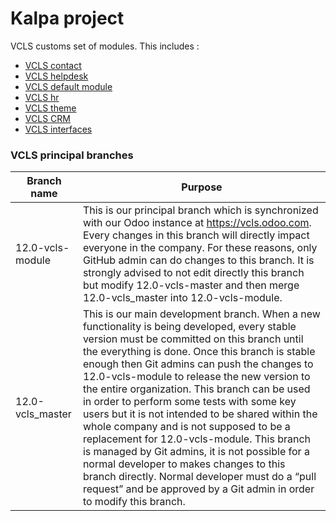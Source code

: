 # Kalpa project
VCLS customs set of modules.
This includes :
- [VCLS contact](https://github.com/VCLS-org/odoo-vcls-module/tree/12.0-vcls-module/vcls-contact)
- [VCLS helpdesk](https://github.com/VCLS-org/odoo-vcls-module/tree/12.0-vcls-module/vcls-helpdesk)
- [VCLS default module](https://github.com/VCLS-org/odoo-vcls-module/tree/12.0-vcls-module/vcls-module)
- [VCLS hr](https://github.com/VCLS-org/odoo-vcls-module/tree/12.0-vcls-module/vcls-hr)
- [VCLS theme](https://github.com/VCLS-org/odoo-vcls-module/tree/12.0-vcls-module/vcls-theme)
- [VCLS CRM](https://github.com/VCLS-org/odoo-vcls-module/tree/12.0-vcls-module/vcls-crm)
- [VCLS interfaces](https://github.com/VCLS-org/odoo-vcls-module/tree/12.0-vcls-module/vcls-interfaces)

### VCLS principal branches
Branch name | Purpose
----------- | -------
12.0-vcls-module | This is our principal branch which is synchronized with our Odoo instance at https://vcls.odoo.com. Every changes in this branch will directly impact everyone in the company. For these reasons, only GitHub admin can do changes to this branch. It is strongly advised to not edit directly this branch but modify 12.0-vcls-master and then merge 12.0-vcls_master into 12.0-vcls-module.
12.0-vcls_master | This is our main development branch. When a new functionality is being developed, every stable version must be committed on this branch until the everything is done. Once this branch is stable enough then Git admins can push the changes to 12.0-vcls-module to release the new version to the entire organization. This branch can be used in order to perform some tests with some key users but it is not intended to be shared within the whole company and is not supposed to be a replacement for 12.0-vcls-module. This branch is managed by Git admins, it is not possible for a normal developer to makes changes to this branch directly. Normal developer must do a “pull request” and be approved by a Git admin in order to modify this branch.

